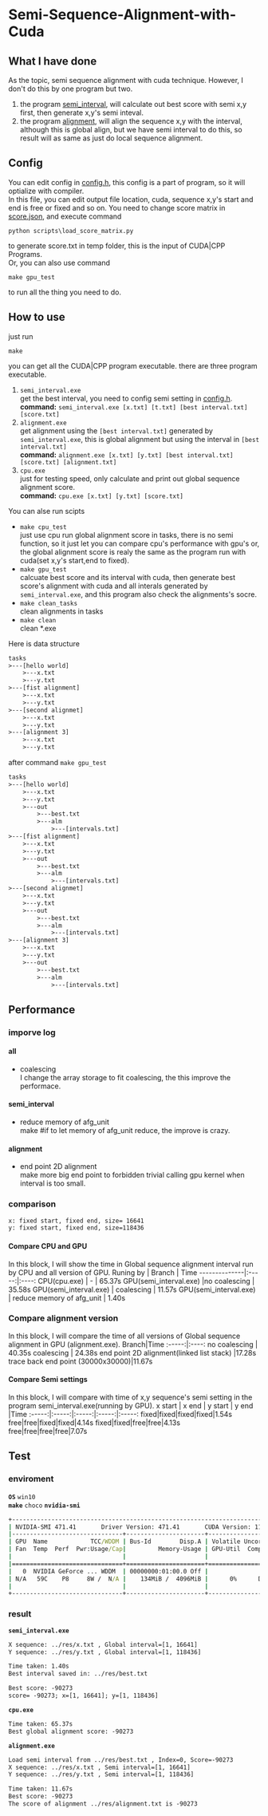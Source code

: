 # Semi-Sequence-Alignment-with-Cuda  
## What I have done
As the topic, semi sequence alignment with cuda technique. However, I don't do this by one program but two.  
1. the program [semi_interval](./src/semi_interval/main.cu), will calculate out best score with semi x,y first, then generate x,y's semi inteval.  
2. the program [alignment](./src/semi_interval/main.cu), will align the sequence x,y with the interval, although this is global align, but we have semi interval to do this, so result will as same as just do local sequence alignment.  
## Config
You can edit config in [config.h](./src/headers/config.h), this config is a part of program, so it will optialize with compiler.  
In this file, you can edit output file location, cuda, sequence x,y's start and end is free or fixed and so on.
You need to change score matrix in [score.json](score.json), and execute command
```
python scripts\load_score_matrix.py
```
to generate score.txt in temp folder, this is the input of CUDA|CPP Programs.  
Or, you can also use command
```
make gpu_test
```  
to run all the thing you need to do.
## How to use  
just run
```
make
```
you can get all the CUDA|CPP program executable.
there are three program executable.
1. `semi_interval.exe`  
get the best interval, you need to config semi setting in [config.h](src/headers/config.h).  
**command:** `semi_interval.exe [x.txt] [t.txt] [best interval.txt] [score.txt]`  
2. `alignment.exe`  
get alignment using the `[best interval.txt]` generated by `semi_interval.exe`, this is global alignment but using the interval in `[best interval.txt]`  
**command:** `alignment.exe [x.txt] [y.txt] [best interval.txt] [score.txt] [alignment.txt]`  
3. `cpu.exe`  
just for testing speed, only calculate and print out global sequence alignment score.  
**command:** `cpu.exe [x.txt] [y.txt] [score.txt]`  

You can alse run scipts
* `make cpu_test`  
just use cpu run global alignment score in tasks, there is no semi function, so it just let you can compare cpu's performance with gpu's or, the global alignment score is realy the same as the program run with cuda(set x,y's start,end to fixed).  
* `make gpu_test`  
calcuate best score and its interval with cuda, then generate best score's alignment with cuda and all interals generated by `semi_interval.exe`, and this program also check the alignments's socre.  
* `make clean_tasks`  
clean alignments in tasks  
* `make clean`  
clean *.exe  

Here is data structure
```txt
tasks
>---[hello world]
    >---x.txt
    >---y.txt
>---[fist alignment]
    >---x.txt
    >---y.txt
>---[second alignmet]
    >---x.txt
    >---y.txt
>---[alignment 3]
    >---x.txt
    >---y.txt
```
after command `make gpu_test`  
```txt
tasks
>---[hello world]
    >---x.txt
    >---y.txt
    >---out
        >---best.txt
        >---alm
            >---[intervals.txt]
>---[fist alignment]
    >---x.txt
    >---y.txt
    >---out
        >---best.txt
        >---alm
            >---[intervals.txt]
>---[second alignmet]
    >---x.txt
    >---y.txt
    >---out
        >---best.txt
        >---alm
            >---[intervals.txt]
>---[alignment 3]
    >---x.txt
    >---y.txt
    >---out
        >---best.txt
        >---alm
            >---[intervals.txt]
```
## Performance  
### imporve log
#### all
* coalescing  
I change the array storage to fit coalescing, the this improve the performace.  
#### semi_interval  
* reduce memory of afg_unit  
make #if to let memory of afg_unit reduce, the improve is crazy.  
#### alignment
* end point 2D alignment  
make more big end point to forbidden trivial calling gpu kernel when interval is too small.  

### comparison
```cmd
x: fixed start, fixed end, size= 16641
y: fixed start, fixed end, size=118436
```
#### Compare CPU and GPU
In this block, I will show the time in Global sequence alignment interval run by CPU and all version of GPU.
Runing by   | Branch  | Time 
--------------|:-----:|:----:
CPU(cpu.exe) | - | 65.37s 
GPU(semi_interval.exe) |no coalescing |  35.58s 
GPU(semi_interval.exe) | coalescing |  11.57s
GPU(semi_interval.exe) | reduce memory of afg_unit |  1.40s

### Compare alignment version
In this block, I will compare the time of all versions of Global sequence alignment in GPU (alignment.exe).
Branch|Time
:-----:|:----:
no coalescing | 40.35s
coalescing | 24.38s
end point 2D alignment(linked list stack) |17.28s
trace back end point (30000x30000)|11.67s

#### Compare Semi settings
In this block, I will compare with time of x,y sequence's semi setting in the program semi_interval.exe(running by GPU).
x start | x end | y start | y end |Time
:-----:|:-----:|:-----:|:-----:|:-----:
fixed|fixed|fixed|fixed|1.54s
free|free|fixed|fixed|4.14s
fixed|fixed|free|free|4.13s
free|free|free|free|7.07s

## Test  
### enviroment 
**`OS`** `win10`  
**`make`**  `choco`
**`nvidia-smi`**  
```cmd
+-----------------------------------------------------------------------------+
| NVIDIA-SMI 471.41       Driver Version: 471.41       CUDA Version: 11.4     |
|-------------------------------+----------------------+----------------------+
| GPU  Name            TCC/WDDM | Bus-Id        Disp.A | Volatile Uncorr. ECC |
| Fan  Temp  Perf  Pwr:Usage/Cap|         Memory-Usage | GPU-Util  Compute M. |
|                               |                      |               MIG M. |
|===============================+======================+======================|
|   0  NVIDIA GeForce ... WDDM  | 00000000:01:00.0 Off |                  N/A |
| N/A   59C    P8     8W /  N/A |    134MiB /  4096MiB |      0%      Default |
|                               |                      |                  N/A |
+-------------------------------+----------------------+----------------------+
```
### result  
**`semi_interval.exe`**  
```txt
X sequence: ../res/x.txt , Global interval=[1, 16641]
Y sequence: ../res/y.txt , Global interval=[1, 118436]

Time taken: 1.40s
Best interval saved in: ../res/best.txt

Best score: -90273
score= -90273; x=[1, 16641]; y=[1, 118436]
```
**`cpu.exe`**
```txt
Time taken: 65.37s
Best global alignment score: -90273
```
**`alignment.exe`**
```txt
Load semi interval from ../res/best.txt , Index=0, Score=-90273
X sequence: ../res/x.txt , Semi interval=[1, 16641]
Y sequence: ../res/y.txt , Semi interval=[1, 118436]

Time taken: 11.67s
Best score: -90273
The score of alignment ../res/alignment.txt is -90273
```
